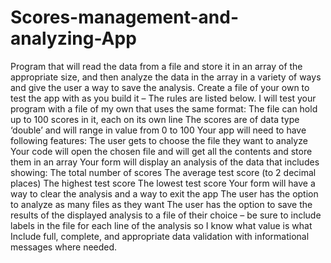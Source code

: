 # Scores-management-and-analyzing-App
Program that will read the data from a file and store it in an array of the appropriate size, and then analyze the data in the array in a variety of ways and give the user a way to save the analysis.  Create a file of your own to test the app with as you build it – The rules are listed below.  I will test your program with a file of my own that uses the same format:  The file can hold up to 100 scores in it, each on its own line The scores are of data type ‘double’ and will range in value from 0 to 100 Your app will need to have following features:  The user gets to choose the file they want to analyze Your code will open the chosen file and will get all the contents and store them in an array Your form will display an analysis of the data that includes showing: The total number of scores The average test score (to 2 decimal places) The highest test score The lowest test score Your form will have a way to clear the analysis and a way to exit the app The user has the option to analyze as many files as they want The user has the option to save the results of the displayed analysis to a file of their choice – be sure to include labels in the file for each line of the analysis so I know what value is what Include full, complete, and appropriate data validation with informational messages where needed.
